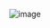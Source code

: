 ![image](https://github.com/Rahul-chaurasiya/Leetcode-Practice-Problem/assets/77222540/cf32a09b-8dea-4ac7-bfe6-c1ed8bdf2a36)
